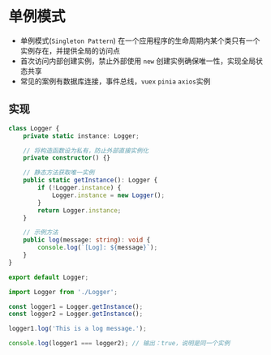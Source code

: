 # 单例模式
- 单例模式(`Singleton Pattern`) 在一个应用程序的生命周期内某个类只有一个实例存在，并提供全局的访问点
- 首次访问内部创建实例，禁止外部使用 `new` 创建实例确保唯一性，实现全局状态共享
- 常见的案例有数据库连接，事件总线，`vuex` `pinia` `axios`实例

## 实现
```ts
class Logger {
    private static instance: Logger;

    // 将构造函数设为私有，防止外部直接实例化
    private constructor() {}

    // 静态方法获取唯一实例
    public static getInstance(): Logger {
        if (!Logger.instance) {
            Logger.instance = new Logger();
        }
        return Logger.instance;
    }

    // 示例方法
    public log(message: string): void {
        console.log(`[Log]: ${message}`);
    }
}

export default Logger;

```
```ts
import Logger from './Logger';

const logger1 = Logger.getInstance();
const logger2 = Logger.getInstance();

logger1.log('This is a log message.');

console.log(logger1 === logger2); // 输出：true，说明是同一个实例
```
